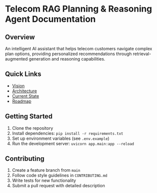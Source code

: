 # Telecom RAG Planning & Reasoning Agent Documentation

## Overview
An intelligent AI assistant that helps telecom customers navigate complex plan options, providing personalized recommendations through retrieval-augmented generation and reasoning capabilities.

## Quick Links
- [Vision](./vision.md)
- [Architecture](./architecture/system-overview.md)
- [Current State](./state/current-state.md)
- [Roadmap](./roadmap/milestones.md)

## Getting Started
1. Clone the repository
2. Install dependencies: `pip install -r requirements.txt`
3. Set up environment variables (see `.env.example`)
4. Run the development server: `uvicorn app.main:app --reload`

## Contributing
1. Create a feature branch from `main`
2. Follow code style guidelines in `CONTRIBUTING.md`
3. Write tests for new functionality
4. Submit a pull request with detailed description